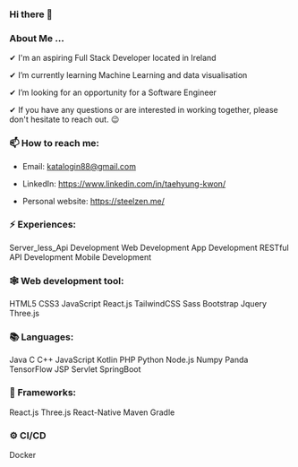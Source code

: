### Hi there 👋

### About Me ...
 
 ✔ I'm an aspiring Full Stack Developer located in Ireland
	
 ✔ I’m currently learning Machine Learning and data visualisation
	
 ✔ I’m looking for an opportunity for a Software Engineer
	
 ✔ If you have any questions or are interested in working together, please don't hesitate to reach out. 😉

### 📫 How to reach me:
   
  - Email: katalogin88@gmail.com
  
  - LinkedIn: https://www.linkedin.com/in/taehyung-kwon/
  
  - Personal website: https://steelzen.me/
  
		
### ⚡ Experiences:
Server_less_Api   	Development Web Development  	 App Development   	RESTful API Development 	  Mobile Development

### 🕸️ Web development tool:
HTML5   	CSS3	  JavaScript   	React.js   	TailwindCSS   	Sass  	 Bootstrap   	Jquery   	Three.js

### 📚 Languages:
Java   	C   	C++   	JavaScript   	Kotlin   	PHP   	Python   	Node.js   	Numpy   	Panda  		TensorFlow   	JSP   	Servlet   	SpringBoot  

### 🔧 Frameworks:
React.js   	Three.js   	React-Native   	Maven   	Gradle

### ⚙️ CI/CD
Docker
